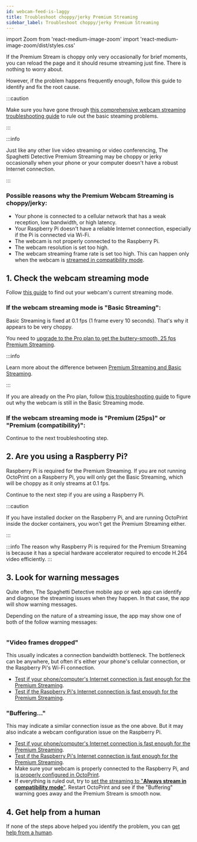 ```yaml
---
id: webcam-feed-is-laggy
title: Troubleshoot choppy/jerky Premium Streaming
sidebar_label: Troubleshoot choppy/jerky Premium Streaming
---
```

import Zoom from 'react-medium-image-zoom'
import 'react-medium-image-zoom/dist/styles.css'

If the Premium Stream is choppy only very occasionally for brief moments, you can reload the page and it should resume streaming just fine. There is nothing to worry about.

However, if the problem happens frequently enough, follow this guide to identify and fix the root cause.

:::caution

Make sure you have gone through [this comprehensive webcam streaming troubleshooting guide](/docs/user-guides/webcam-feed-is-not-showing) to rule out the basic steaming problems.

:::

:::info

Just like any other live video streaming or video conferencing, The Spaghetti Detective Premium Streaming may be choppy or jerky occasionally when your phone or your computer doesn't have a robust Internet connection.

:::

### Possible reasons why the Premium Webcam Streaming is choppy/jerky:

* Your phone is connected to a cellular network that has a weak reception, low bandwidth, or high latency.
* Your Raspberry Pi doesn't have a reliable Internet connection, especially if the Pi is connected via Wi-Fi.
* The webcam is not properly connected to the Raspberry Pi.
* The webcam resolution is set too high.
* The webcam streaming frame rate is set too high. This can happen only when the webcam is [streamed in compatibility mode](/docs/user-guides/streaming-compatibility-mode).


## 1. Check the webcam streaming mode

Follow [this guide](/docs/user-guides/check-webcam-streaming-mode) to find out your webcam's current streaming mode.

### If the webcam streaming mode is "Basic Streaming":

Basic Streaming is fixed at 0.1 fps (1 frame every 10 seconds). That's why it appears to be very choppy.

You need to [upgrade to the Pro plan to get the buttery-smooth, 25 fps Premium Streaming](https://app.obico.io/ent_pub/pricing/).

:::info

Learn more about the difference between [Premium Streaming and Basic Streaming](/docs/user-guides/webcam-streaming-for-human-eyes).

:::

If you are already on the Pro plan, follow [this troubleshooting guide](/docs/user-guides/webcam-feed-is-not-showing) to figure out why the webcam is still in the Basic Streaming mode.

### If the webcam streaming mode is "Premium (25ps)" or "Premium (compatibility)":

Continue to the next troubleshooting step.

## 2. Are you using a Raspberry Pi?

Raspberry Pi is required for the Premium Streaming. If you are not running OctoPrint on a Raspberry Pi, you will only get the Basic Streaming, which will be choppy as it only streams at 0.1 fps.

Continue to the next step if you are using a Raspberry Pi.

:::caution

If you have installed docker on the Raspberry Pi, and are running OctoPrint inside the docker containers, you won't get the Premium Streaming either.

:::

:::info
The reason why Raspberry Pi is required for the Premium Streaming is because it has a special hardware accelerator required to encode H.264 video efficiently.
:::

## 3. Look for warning messages

Quite often, The Spaghetti Detective mobile app or web app can identify and diagnose the streaming issues when they happen. In that case, the app will show warning messages.

Depending on the nature of a streaming issue, the app may show one of both of the follow warning messages:

<Zoom overlayBgColorEnd="var(--ifm-background-surface-color)">
<img src="/img/user-guides/helpdocs/streaming-warnings.jpg" style={{maxWidth: "308px"}} alt=""></img>
</Zoom>

### "Video frames dropped"

This usually indicates a connection bandwidth bottleneck. The bottleneck can be anywhere, but often it's either your phone's cellular connection, or the Raspberry Pi's Wi-Fi connection.

- [Test if your phone/computer's Internet connection is fast enough for the Premium Streaming](/docs/user-guides/premium-streaming-computer-phone-connection-speed).
- [Test if the Raspberry Pi's Internet connection is fast enough for the Premium Streaming](/docs/user-guides/premium-streaming-raspberry-pi-connection-speed).

### "Buffering..."

This may indicate a similar connection issue as the one above. But it may also indicate a webcam configuration issue on the Raspberry Pi.

- [Test if your phone/computer's Internet connection is fast enough for the Premium Streaming](/docs/user-guides/premium-streaming-computer-phone-connection-speed).
- [Test if the Raspberry Pi's Internet connection is fast enough for the Premium Streaming](/docs/user-guides/premium-streaming-raspberry-pi-connection-speed).
- Make sure your webcam is properly connected to the Raspberry Pi, and [is properly configured in OctoPrint](/docs/user-guides/octoprint-webcam-not-streaming/#3-check-if-the-webcam-is-configured-correctly-in-octoprint).
- If everything is ruled out, try to [set the streaming to "**Always stream in compatibility mode**"](/docs/user-guides/streaming-compatibility-mode/#how-to-change-the-compatibility-mode-setting). Restart OctoPrint and see if the "Buffering" warning goes away and the Premium Stream is smooth now.

## 4. Get help from a human

If none of the steps above helped you identify the problem, you can [get help from a human](/docs/user-guides/contact-us-for-support).
